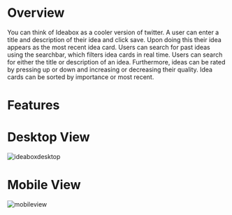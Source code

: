 # Overview
You can think of Ideabox as a cooler version of twitter. A user can enter a title and description of their idea and click save.
Upon doing this their idea appears as the most recent idea card. Users can search for past ideas using the searchbar, which 
filters idea cards in real time. Users can search for either the title or description of an idea. Furthermore, ideas can be 
rated by pressing up or down and increasing or decreasing their quality. Idea cards can be sorted by importance or most recent. 

# Features

# Desktop View

![ideaboxdesktop](https://user-images.githubusercontent.com/42000931/53045559-2df91180-344b-11e9-94ef-ad252a177214.png)

# Mobile View

![mobileview](https://user-images.githubusercontent.com/42000931/53135467-8528e000-3538-11e9-896a-3a3a6aa361eb.png)
